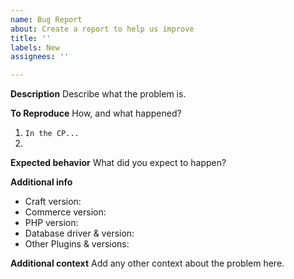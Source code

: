 ```yaml
---
name: Bug Report
about: Create a report to help us improve
title: ''
labels: New
assignees: ''

---
```


**Description**
Describe what the problem is.

**To Reproduce**
How, and what happened?
1. `In the CP...`
2.

**Expected behavior**
What did you expect to happen?

**Additional info**
- Craft version:
- Commerce version:
- PHP version:
- Database driver & version:
- Other Plugins & versions:

**Additional context**
Add any other context about the problem here.
